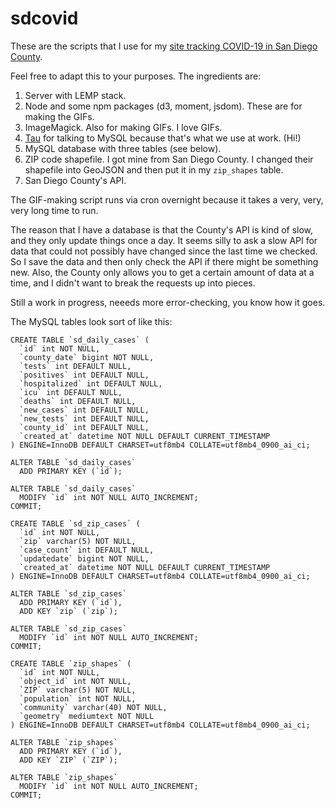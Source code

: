# sdcovid
These are the scripts that I use for my [site tracking COVID-19 in San Diego County](http://www.sdcovid.today).

Feel free to adapt this to your purposes. The ingredients are:

1. Server with LEMP stack. 
2. Node and some npm packages (d3, moment, jsdom). These are for making the GIFs. 
3. ImageMagick. Also for making GIFs. I love GIFs. 
4. [Tau](https://github.com/theyak/Tau) for talking to MySQL because that's what we use at work. (Hi!)
5. MySQL database with three tables (see below).
6. ZIP code shapefile. I got mine from San Diego County. I changed their shapefile into GeoJSON and then put it in my `zip_shapes` table.
7. San Diego County's API.

The GIF-making script runs via cron overnight because it takes a very, very, very long time to run.

The reason that I have a database is that the County's API is kind of slow, and they only update things once a day.
It seems silly to ask a slow API for data that could not possibly have changed since the last time we checked. So I
save the data and then only check the API if there might be something new. Also, the County only allows you to get
a certain amount of data at a time, and I didn't want to break the requests up into pieces.

Still a work in progress, neeeds more error-checking, you know how it goes.

The MySQL tables look sort of like this:

```
CREATE TABLE `sd_daily_cases` (
  `id` int NOT NULL,
  `county_date` bigint NOT NULL,
  `tests` int DEFAULT NULL,
  `positives` int DEFAULT NULL,
  `hospitalized` int DEFAULT NULL,
  `icu` int DEFAULT NULL,
  `deaths` int DEFAULT NULL,
  `new_cases` int DEFAULT NULL,
  `new_tests` int DEFAULT NULL,
  `county_id` int DEFAULT NULL,
  `created_at` datetime NOT NULL DEFAULT CURRENT_TIMESTAMP
) ENGINE=InnoDB DEFAULT CHARSET=utf8mb4 COLLATE=utf8mb4_0900_ai_ci;

ALTER TABLE `sd_daily_cases`
  ADD PRIMARY KEY (`id`);

ALTER TABLE `sd_daily_cases`
  MODIFY `id` int NOT NULL AUTO_INCREMENT;
COMMIT;

CREATE TABLE `sd_zip_cases` (
  `id` int NOT NULL,
  `zip` varchar(5) NOT NULL,
  `case_count` int DEFAULT NULL,
  `updatedate` bigint NOT NULL,
  `created_at` datetime NOT NULL DEFAULT CURRENT_TIMESTAMP
) ENGINE=InnoDB DEFAULT CHARSET=utf8mb4 COLLATE=utf8mb4_0900_ai_ci;

ALTER TABLE `sd_zip_cases`
  ADD PRIMARY KEY (`id`),
  ADD KEY `zip` (`zip`);

ALTER TABLE `sd_zip_cases`
  MODIFY `id` int NOT NULL AUTO_INCREMENT;
COMMIT;

CREATE TABLE `zip_shapes` (
  `id` int NOT NULL,
  `object_id` int NOT NULL,
  `ZIP` varchar(5) NOT NULL,
  `population` int NOT NULL,
  `community` varchar(40) NOT NULL,
  `geometry` mediumtext NOT NULL
) ENGINE=InnoDB DEFAULT CHARSET=utf8mb4 COLLATE=utf8mb4_0900_ai_ci;

ALTER TABLE `zip_shapes`
  ADD PRIMARY KEY (`id`),
  ADD KEY `ZIP` (`ZIP`);

ALTER TABLE `zip_shapes`
  MODIFY `id` int NOT NULL AUTO_INCREMENT;
COMMIT;
```
